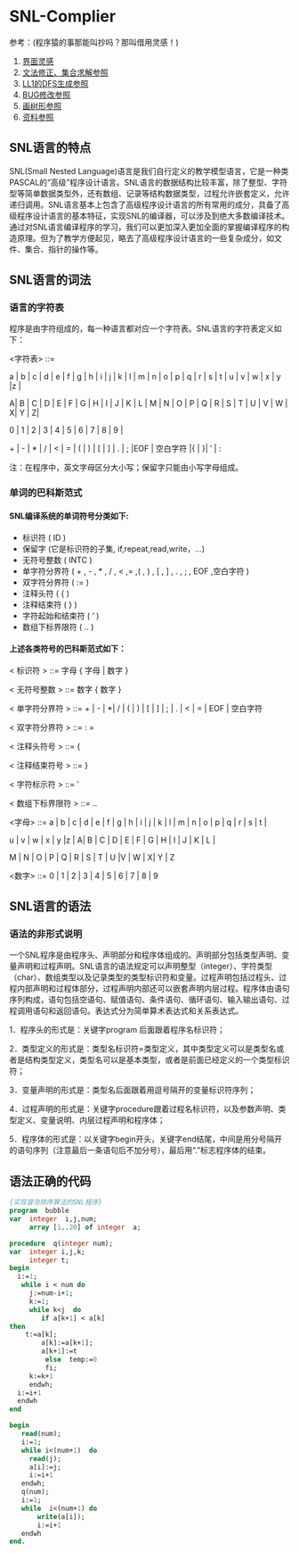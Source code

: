 # SNL-Complier

参考：(程序猿的事那能叫抄吗？那叫借用灵感！)
1. [界面灵感](https://github.com/LiuChangFreeman/C--Compiler)
2. [文法修正、集合求解参照](https://github.com/QiaoSteven/SNL-Compiler)
3. [LL1的DFS生成参照](https://github.com/code4lala/snl)
4. [BUG修改参照](https://github.com/Gwzlchn/SNL-Compiler)
5. [画树形参照](https://github.com/Heliovic)
6. [资料参照](https://github.com/YouthLin/SNL-Compiler)

## SNL语言的特点

SNL(Small Nested Language)语言是我们自行定义的教学模型语言，它是一种类PASCAL的“高级”程序设计语言。SNL语言的数据结构比较丰富，除了整型、字符型等简单数据类型外，还有数组、记录等结构数据类型，过程允许嵌套定义，允许递归调用。SNL语言基本上包含了高级程序设计语言的所有常用的成分，具备了高级程序设计语言的基本特征，实现SNL的编译器，可以涉及到绝大多数编译技术。通过对SNL语言编译程序的学习，我们可以更加深入更加全面的掌握编译程序的构造原理。但为了教学方便起见，略去了高级程序设计语言的一些复杂成分，如文件、集合、指针的操作等。

## SNL语言的词法

### 语言的字符表

程序是由字符组成的，每一种语言都对应一个字符表。SNL语言的字符表定义如下：

<字符表> ::= 

a | b | c | d | e | f | g | h | i | j | k | l | m | n | o | p | q | r | s | t | u | v | w | x | y |z | 

A| B | C | D | E | F | G | H | I | J | K | L | M | N | O | P | Q | R | S | T | U | V | W | X| Y | Z|

0 | 1 | 2 | 3 | 4 | 5 | 6 | 7 | 8 | 9 |

\+ | - | * | / | < | = | ( | ) | [ | ] | . | ; |EOF | 空白字符 |{ | }| ′ | : 

注：在程序中，英文字母区分大小写；保留字只能由小写字母组成。

### 单词的巴科斯范式

#### SNL编译系统的单词符号分类如下:

* 标识符		  		( ID ) 
* 保留字		  		(它是标识符的子集, if,repeat,read,write，…)
* 无符号整数	  		( INTC )
* 单字符分界符	  	( + , - , * , / , < ,= ,( , ) , [ , ] , . , ; , EOF ,空白字符 )
* 双字符分界符	  	( := )
* 注释头符      		( { )
* 注释结束符			( } )
* 字符起始和结束符	( ‘ )
* 数组下标界限符		( .. )

#### 上述各类符号的巴科斯范式如下：

< 标识符 > 		     ::=   字母 { 字母 | 数字 }

< 无符号整数 > 	     ::=   数字 { 数字 }

< 单字符分界符 >     ::=   + | - | *| / | ( | ) | [ | ] | ; | . | < | = | EOF | 空白字符 

< 双字符分界符 >     ::=   : =

< 注释头符号 > 	     ::=   {

< 注释结束符号 > 	 ::=   }

< 字符标示符 >       ::=   ′

< 数组下标界限符 >   ::=   ..

<字母> 		     	 ::=   a | b | c | d | e | f | g | h | i | j | k | l | m | n | o | p | q | r | s | t | 

u | v | w | x | y |z | A| B | C | D | E | F | G | H | I | J | K | L | 

M | N | O | P | Q | R | S | T | U |V | W | X| Y | Z

<数字> 		     	 ::=   0 | 1 | 2 | 3 | 4 | 5 | 6 | 7 | 8 | 9

## SNL语言的语法

### 语法的非形式说明

一个SNL程序是由程序头、声明部分和程序体组成的。声明部分包括类型声明、变量声明和过程声明。SNL语言的语法规定可以声明整型（integer）、字符类型（char）、数组类型以及记录类型的类型标识符和变量。过程声明包括过程头、过程内部声明和过程体部分，过程声明内部还可以嵌套声明内层过程。程序体由语句序列构成，语句包括空语句、赋值语句、条件语句、循环语句、输入输出语句、过程调用语句和返回语句。表达式分为简单算术表达式和关系表达式。

1．程序头的形式是：关键字program 后面跟着程序名标识符；

2．类型定义的形式是：类型名标识符=类型定义，其中类型定义可以是类型名或者是结构类型定义，类型名可以是基本类型，或者是前面已经定义的一个类型标识符；

3．变量声明的形式是：类型名后面跟着用逗号隔开的变量标识符序列；

4．过程声明的形式是：关键字procedure跟着过程名标识符，以及参数声明、类型定义、变量说明、内层过程声明和程序体；

5．程序体的形式是：以关键字begin开头，关键字end结尾，中间是用分号隔开的语句序列（注意最后一条语句后不加分号），最后用“.”标志程序体的结束。 

## 语法正确的代码

```pascal
{实现冒泡排序算法的SNL程序}
program  bubble
var  integer  i,j,num;
     array [1..20] of integer  a;

procedure  q(integer num);
var  integer i,j,k;
     integer t;
begin
  i:=1;
   while i < num do
     j:=num-i+1;
     k:=1;
     while k<j  do
    	if a[k+1] < a[k]  
then   
	t:=a[k];
		a[k]:=a[k+1];
		a[k+1]:=t
         else  temp:=0
         fi;   
     k:=k+1
     endwh;
  i:=i+1
  endwh
end

begin
   read(num);
   i:=1;
   while i<(num+1)  do
     read(j);
     a[i]:=j;
     i:=i+1
   endwh;
   q(num);
   i:=1;
   while  i<(num+1) do 
       write(a[i]);
       i:=i+1
   endwh
end.
```

